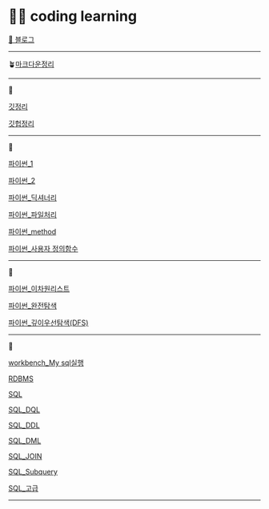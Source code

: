 # 🙋‍♀️ coding learning

[🌊 블로그](https://jins-coadinglearn.tistory.com/)

---

🪴[마크다운정리](https://github.com/badajinsee/TIL/blob/main/coading%20learning/markdown.md)

---

👒

[깃정리](https://github.com/badajinsee/TIL/blob/main/coading%20learning/Git/git.md)

[깃헙정리](https://github.com/badajinsee/TIL/blob/main/coading%20learning/Git/github.md)

---

👒

[파이썬\_1](https://github.com/badajinsee/TIL/blob/main/coading%20learning/%ED%8C%8C%EC%9D%B4%EC%8D%AC_%EA%B8%B0%EB%B3%B8/python.md)

[파이썬\_2](<https://github.com/badajinsee/TIL/blob/main/coading%20learning/%ED%8C%8C%EC%9D%B4%EC%8D%AC_%EA%B8%B0%EB%B3%B8/python(2).md>)

[파이썬\_딕셔너리](https://github.com/badajinsee/TIL/blob/main/coading%20learning/%ED%8C%8C%EC%9D%B4%EC%8D%AC_%EA%B8%B0%EB%B3%B8/Dictionary.md)

[파이썬\_파일처리](https://github.com/badajinsee/TIL/blob/main/coading%20learning/%ED%8C%8C%EC%9D%B4%EC%8D%AC_%EA%B8%B0%EB%B3%B8/file.md)

[파이썬\_method](https://github.com/badajinsee/TIL/blob/main/coading%20learning/%ED%8C%8C%EC%9D%B4%EC%8D%AC_%EA%B8%B0%EB%B3%B8/method.md)

[파이썬\_사용자 정의함수](https://github.com/badajinsee/TIL/blob/main/coading%20learning/%ED%8C%8C%EC%9D%B4%EC%8D%AC_%EA%B8%B0%EB%B3%B8/%20define%20function.md)

---

👒

[파이썬\_이차원리스트](https://github.com/badajinsee/TIL/blob/main/coading%20learning/%ED%8C%8C%EC%9D%B4%EC%8D%AC_%EC%95%8C%EA%B3%A0%EB%A6%AC%EC%A6%98/2list.md)

[파이썬\_완전탐색](https://github.com/badajinsee/TIL/blob/main/coading%20learning/%ED%8C%8C%EC%9D%B4%EC%8D%AC_%EC%95%8C%EA%B3%A0%EB%A6%AC%EC%A6%98/echaustive%20search.md)

[파이썬\_깊이우선탐색(DFS)](https://github.com/badajinsee/TIL/blob/main/coading%20learning/%ED%8C%8C%EC%9D%B4%EC%8D%AC_%EC%95%8C%EA%B3%A0%EB%A6%AC%EC%A6%98/DFS.md)

---

👒

[workbench_My sql실행](https://github.com/badajinsee/TIL/blob/main/coading%20learning/Data_base/workbench.md)

[RDBMS](https://github.com/badajinsee/TIL/blob/main/coading%20learning/Data_base/SQL0.md)

[SQL](https://github.com/badajinsee/TIL/blob/main/coading%20learning/Data_base/SQL1.md)

[SQL_DQL](https://github.com/badajinsee/TIL/blob/main/coading%20learning/Data_base/DQL_2.md)

[SQL_DDL](https://github.com/badajinsee/TIL/blob/main/coading%20learning/Data_base/DDL5.md)

[SQL_DML](https://github.com/badajinsee/TIL/blob/main/coading%20learning/Data_base/DML6.md)

[SQL_JOIN](https://github.com/badajinsee/TIL/blob/main/coading%20learning/Data_base/JOIN7.md)

[SQL_Subquery](https://github.com/badajinsee/TIL/blob/main/coading%20learning/Data_base/Subquery8.md)

[SQL\_고급](https://github.com/badajinsee/TIL/blob/main/coading%20learning/Data_base/advanced9.md)

---
